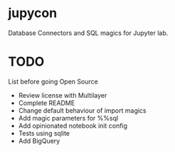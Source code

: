 # jupycon
Database Connectors and SQL magics for Jupyter lab.

# TODO

List before going Open Source

- Review license with Multilayer
- Complete README
- Change default behaviour of import magics
- Add magic parameters for %%sql
- Add opinionated notebook init config
- Tests using sqlite
- Add BigQuery
